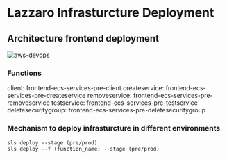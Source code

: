 # Lazzaro Infrasturcture Deployment


## Architecture frontend deployment
![aws-devops](https://personal-website-assets.s3.amazonaws.com/Projects/Lazzaro/frontend_deployment_architecture_add_service.jpeg)


### Functions
client: frontend-ecs-services-pre-client
createservice: frontend-ecs-services-pre-createservice
removeservice: frontend-ecs-services-pre-removeservice
testservice: frontend-ecs-services-pre-testservice
deletesecuritygroup: frontend-ecs-services-pre-deletesecuritygroup

### Mechanism to deploy infrasturcture in different environments
```
sls deploy --stage (pre/prod)
sls deploy --f (function_name) --stage (pre/prod)
```